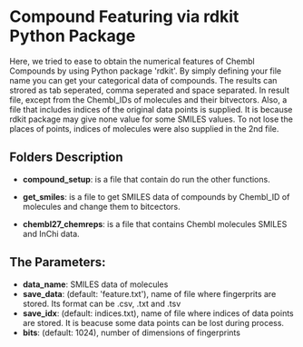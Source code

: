 # Compound Featuring via rdkit Python Package

Here, we tried to ease to obtain the numerical features of Chembl Compounds by using Python package 'rdkit'. By simply defining your file name you can get your categorical data of compounds. The results can strored as tab seperated, comma seperated and space separated.
In result file, except from the Chembl_IDs of molecules and their bitvectors. Also, a file that includes indices of the original data points is supplied. It is because rdkit package may give none value for some SMILES values. To not lose the places of points, indices of molecules were also supplied in the 2nd file. 

## Folders Description

- **compound_setup**: is a file that contain do run the other functions. 

- **get_smiles**: is a file to get SMILES data of compounds by Chembl_ID of molecules and change them to bitcectors.

- **chembl27_chemreps**: is a file that contains Chembl molecules SMILES and InChi data.

## The Parameters:

- **data_name**: SMILES data of molecules
- **save_data**: (default: 'feature.txt'), name of file where fingerprits are stored. Its format can be .csv, .txt and .tsv
- **save_idx**: (default: indices.txt), name of file where indices of data points are stored. It is beacuse some data points can be lost during process.
- **bits**: (default: 1024), number of dimensions of fingerprints
